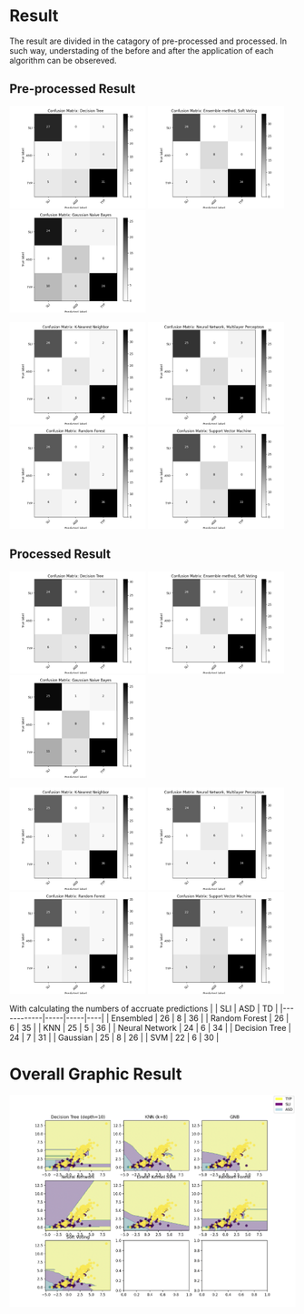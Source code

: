 # Result
The result are divided in the catagory of pre-processed and processed. In such way, understading of the before and after the application of each algorithm can be obsereved.

## Pre-processed Result
<p float="left">
  <img src="/Result/Pre_DecisionTree_Result.png" width="240" />
  <img src="/Result/Pre_EnsembleM_Result.png" width="240" />
  <img src="/Result/Pre_GaussianN_Result.png" width="240" />
</p>

<p float="left">
  <img src="/Result/Pre_K-Nearest_Result.png" width="240" />
  <img src="/Result/Pre_NeuralN_Result.png" width="240" />
  <img src="/Result/Pre_RandomF_Result.png" width="240" />
  <img src="/Result/Pre_SVM_Result.png" width="240" />
</p>

## Processed Result
<p float="left">
  <img src="/Result/DecisionTree_Result.png" width="240" />
  <img src="/Result/EnsembleM_Result.png" width="240" />
  <img src="/Result/GaussianN_Result.png" width="240" />
</p>
<p float="left">
  <img src="/Result/K-Nearest_Result.png" width="240" />
  <img src="/Result/NeuralN_Result.png" width="240" />
  <img src="/Result/RandomF_Result.png" width="240" />
  <img src="/Result/SVM_Result.png" width="240" />
</p>

With calculating the numbers of accruate predictions 
|            | SLI | ASD | TD |
|------------|-----|-----|----|
| Ensembled  | 26  | 8   | 36 |
| Random Forest | 26 | 6 | 35 |
| KNN | 25 | 5 | 36 |
| Neural Network | 24 | 6 | 34 |
| Decision Tree | 24 | 7 | 31 |
| Gaussian | 25 | 8 | 26 |
| SVM | 22 | 6 | 30 |

# Overall Graphic Result
![](/Result/Classification_Result.png)
